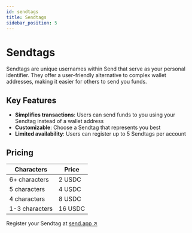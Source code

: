 ```yaml
---
id: sendtags
title: Sendtags
sidebar_position: 5
---
```


# Sendtags

Sendtags are unique usernames within Send that serve as your personal identifier. They offer a user-friendly alternative to complex wallet addresses, making it easier for others to send you funds.

## Key Features

- **Simplifies transactions**: Users can send funds to you using your Sendtag instead of a wallet address
- **Customizable**: Choose a Sendtag that represents you best
- **Limited availability**: Users can register up to 5 Sendtags per account

## Pricing

| Characters | Price |
|------------|-------|
| 6+ characters | 2 USDC |
| 5 characters | 4 USDC |
| 4 characters | 8 USDC |
| 1-3 characters | 16 USDC |

Register your Sendtag at <a href="https://send.app" class="multisig-revenue-link" target="_blank">send.app ↗</a>
